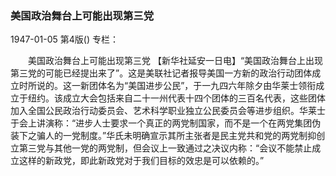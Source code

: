 ### 美国政治舞台上可能出现第三党

1947-01-05
第4版()
专栏：

　　美国政治舞台上可能出现第三党
    【新华社延安一日电】“美国政治舞台上出现第三党的可能已经提出来了”。这是美联社记者报导美国一方新的政治行动团体成立时所说的。这一新团体名为“美国进步公民”，于一九四六年除夕由华莱士领衔成立于纽约。该成立大会包括来自二十一州代表十四个团体的三百名代表，这些团体加入全国公民政治行动委员会、艺术科学职业独立公民委员会等进步组织。华莱士于会上讲演称：“进步人士要求一个真正的两党制国家，而不是一个在两党集团伪装下之骗人的一党制度。”华氏未明确宣示其所主张者是民主党共和党的两党制抑创立第三党与其他一党的两党制，但会议上一致通过之决议内称：“会议不能禁止成立这样的新政党，即此新政党对于我们目标的效忠是可以依赖的。”
